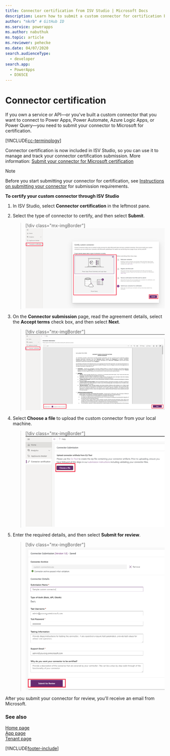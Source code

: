 ```yaml
---
title: Connector certification from ISV Studio | Microsoft Docs
description: Learn how to submit a custom connector for certification by using ISV Studio.
author: "nkrb" # GitHub ID
ms.service: powerapps
ms.author: nabuthuk
ms.topic: article
ms.reviewer: pehecke
ms.date: 04/07/2020
search.audienceType: 
  - developer
search.app: 
  - PowerApps
  - D365CE
---
```


# Connector certification

If you own a service or API&mdash;or you've built a custom connector that you want to connect to Power Apps, Power Automate, Azure Logic Apps, or Power Query&mdash;you need to submit your connector to Microsoft for certification. 

[!INCLUDE[cc-terminology](includes/cc-terminology.md)]

Connector certification is now included in ISV Studio, so you can use it to manage and track your connector certification submission. More information: [Submit your connector for Microsoft certification](/connectors/custom-connectors/submit-certification)

> [!NOTE]
> Before you start submitting your connector for certification, see [Instructions on submitting your connector](/connectors/custom-connectors/certification-submission) for submission requirements.

**To certify your custom connector through ISV Studio**

1. In ISV Studio, select **Connector certification** in the leftmost pane.

2. Select the type of connector to certify, and then select **Submit**.

   > [!div class="mx-imgBorder"]
   > ![Connector certification](media/connector-certification-submit.png "Connector certification")

3. On the **Connector submission** page, read the agreement details, select the **Accept terms** check box, and then select **Next**.

   > [!div class="mx-imgBorder"]
   > ![Consent form](media/connector-certification-consent-form.png "Consent form")

4. Select **Choose a file** to upload the custom connector from your local machine. 

   > [!div class="mx-imgBorder"]
   > ![Choose file](media/connector-certification-choose-file.png "Choose file")

5. Enter the required details, and then select **Submit for review**. 
   
   > [!div class="mx-imgBorder"]
   > ![Submit for review](media/connector-certification-submit-for-review.png "Submit for review")

After you submit your connector for review, you'll receive an email from Microsoft.

### See also

[Home page](isv-app-management-homepage.md)<br/>
[App page](isv-app-management-apppage.md)<br/>
[Tenant page](isv-app-management-tenantpage.md)


[!INCLUDE[footer-include](../../includes/footer-banner.md)]